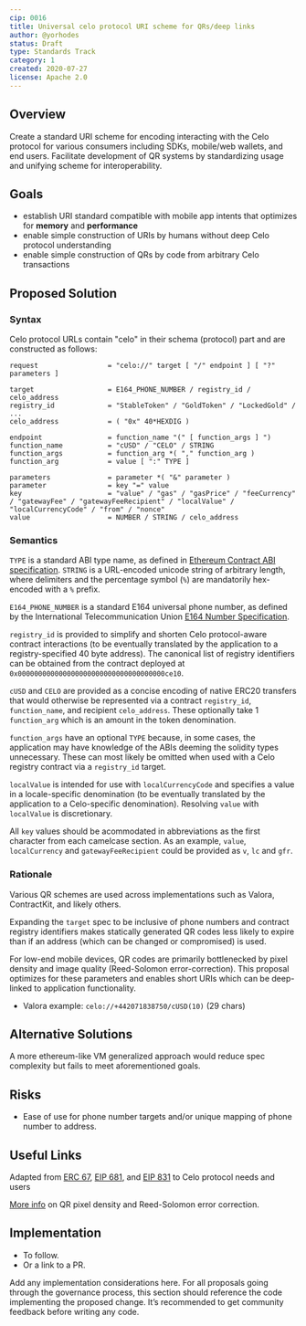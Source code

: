 ```yaml
---
cip: 0016
title: Universal celo protocol URI scheme for QRs/deep links
author: @yorhodes
status: Draft
type: Standards Track
category: 1
created: 2020-07-27
license: Apache 2.0
---
```


## Overview

Create a standard URI scheme for encoding interacting with the Celo protocol for various consumers including SDKs, mobile/web wallets, and end users.
Facilitate development of QR systems by standardizing usage and unifying scheme for interoperability.

## Goals

- establish URI standard compatible with mobile app intents that optimizes for **memory** and **performance**
- enable simple construction of URIs by humans without deep Celo protocol understanding
- enable simple construction of QRs by code from arbitrary Celo transactions

## Proposed Solution

### Syntax

Celo protocol URLs contain "celo" in their schema (protocol) part and are constructed as follows:

    request                 = "celo://" target [ "/" endpoint ] [ "?" parameters ]

    target                  = E164_PHONE_NUMBER / registry_id / celo_address
    registry_id             = "StableToken" / "GoldToken" / "LockedGold" / ...
    celo_address            = ( "0x" 40*HEXDIG )

    endpoint                = function_name "(" [ function_args ] ")
    function_name           = "cUSD" / "CELO" / STRING
    function_args           = function_arg *( "," function_arg )
    function_arg            = value [ ":" TYPE ]

    parameters              = parameter *( "&" parameter )
    parameter               = key "=" value
    key                     = "value" / "gas" / "gasPrice" / "feeCurrency" / "gatewayFee" / "gatewayFeeRecipient" / "localValue" / "localCurrencyCode" / "from" / "nonce"
    value                   = NUMBER / STRING / celo_address

### Semantics

`TYPE` is a standard ABI type name, as defined in [Ethereum Contract ABI specification](https://solidity.readthedocs.io/en/develop/abi-spec.html). `STRING` is a URL-encoded unicode string of arbitrary length, where delimiters and the percentage symbol (`%`) are mandatorily hex-encoded with a `%` prefix.

`E164_PHONE_NUMBER` is a standard E164 universal phone number, as defined by the International Telecommunication Union [E164 Number Specification](https://www.itu.int/rec/T-REC-E.164).

`registry_id` is provided to simplify and shorten Celo protocol-aware contract interactions (to be eventually translated by the application to a registry-specified 40 byte address). The canonical list of registry identifiers can be obtained from the contract deployed at `0x000000000000000000000000000000000000ce10`.

`cUSD` and `CELO` are provided as a concise encoding of native ERC20 transfers that would otherwise be represented via a contract `registry_id`, `function_name`, and recipient `celo_address`. These optionally take 1 `function_arg` which is an amount in the token denomination.

`function_args` have an optional `TYPE` because, in some cases, the application may have knowledge of the ABIs deeming the solidity types unnecessary. These can most likely be omitted when used with a Celo registry contract via a `registry_id` target.

`localValue` is intended for use with `localCurrencyCode` and specifies a value in a locale-specific denomination (to be eventually translated by the application to a Celo-specific denomination). Resolving `value` with `localValue` is discretionary.

All `key` values should be acommodated in abbreviations as the first character from each camelcase section. As an example, `value`, `localCurrency` and `gatewayFeeRecipient` could be provided as `v`, `lc` and `gfr`.

### Rationale

Various QR schemes are used across implementations such as Valora, ContractKit, and likely others.

Expanding the `target` spec to be inclusive of phone numbers and contract registry identifiers makes statically generated QR codes less likely to expire than if an address (which can be changed or compromised) is used.

For low-end mobile devices, QR codes are primarily bottlenecked by pixel density and image quality (Reed-Solomon error-correction). This proposal optimizes for these parameters and enables short URIs which can be deep-linked to application functionality.

- Valora example: `celo://+442071838750/cUSD(10)` (29 chars)

## Alternative Solutions

A more ethereum-like VM generalized approach would reduce spec complexity but fails to meet aforementioned goals.

## Risks

- Ease of use for phone number targets and/or unique mapping of phone number to address.

## Useful Links

Adapted from [ERC 67](https://github.com/ethereum/EIPs/issues/67), [EIP 681](https://github.com/ethereum/EIPs/blob/master/EIPS/eip-681.md), and [EIP 831](https://github.com/ethereum/EIPs/blob/master/EIPS/eip-831.md) to Celo protocol needs and users

[More info](https://www.esponce.com/resources/about-qr-codes) on QR pixel density and Reed-Solomon error correction.

## Implementation

- To follow.
- Or a link to a PR.

Add any implementation considerations here. For all proposals going through the governance process, this section should reference the code implementing the proposed change. It’s recommended to get community feedback before writing any code.
